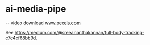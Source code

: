 # ai-media-pipe
-- video download
www.pexels.com

See https://medium.com/@sreeananthakannan/full-body-tracking-c7c4cf68bb9d.
